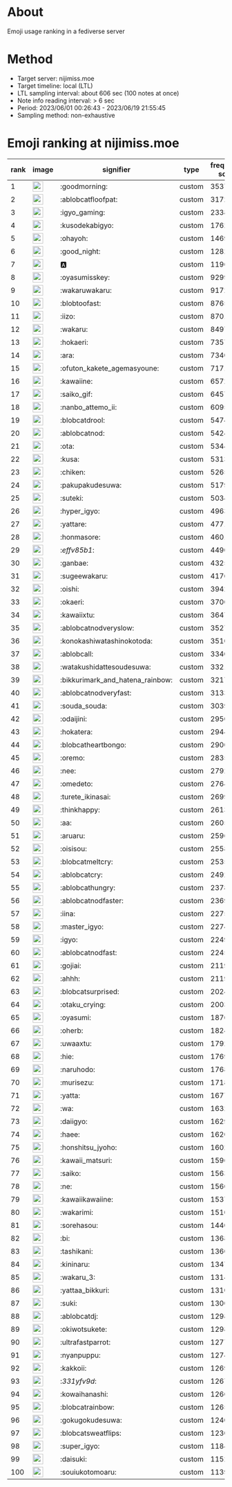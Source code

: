 # About
Emoji usage ranking in a fediverse server

# Method
- Target server: nijimiss.moe
- Target timeline: local (LTL)
- LTL sampling interval: about 606 sec (100 notes at once)
- Note info reading interval: > 6 sec
- Period: 2023/06/01 00:26:43 - 2023/06/19 21:55:45 
- Sampling method: non-exhaustive

# Emoji ranking at nijimiss.moe

|rank|image|signifier|type|frequency score|
|----|----|----|----|----|
|1|<img height="24" src="https://nijimiss.moe/emoji/goodmorning.webp">|:goodmorning:|custom|35375|
|2|<img height="24" src="https://nijimiss.moe/emoji/ablobcatfloofpat.webp">|:ablobcatfloofpat:|custom|31722|
|3|<img height="24" src="https://nijimiss.moe/emoji/igyo_gaming.webp">|:igyo_gaming:|custom|23382|
|4|<img height="24" src="https://nijimiss.moe/emoji/kusodekabigyo.webp">|:kusodekabigyo:|custom|17626|
|5|<img height="24" src="https://nijimiss.moe/emoji/ohayoh.webp">|:ohayoh:|custom|14693|
|6|<img height="24" src="https://nijimiss.moe/emoji/good_night.webp">|:good_night:|custom|12827|
|7|<img height="24" src="https://nijimiss.moe/emoji/a.webp">|:a:|custom|11966|
|8|<img height="24" src="https://nijimiss.moe/emoji/oyasumisskey.webp">|:oyasumisskey:|custom|9299|
|9|<img height="24" src="https://nijimiss.moe/emoji/wakaruwakaru.webp">|:wakaruwakaru:|custom|9172|
|10|<img height="24" src="https://nijimiss.moe/emoji/blobtoofast.webp">|:blobtoofast:|custom|8765|
|11|<img height="24" src="https://nijimiss.moe/emoji/iizo.webp">|:iizo:|custom|8701|
|12|<img height="24" src="https://nijimiss.moe/emoji/wakaru.webp">|:wakaru:|custom|8497|
|13|<img height="24" src="https://nijimiss.moe/emoji/hokaeri.webp">|:hokaeri:|custom|7357|
|14|<img height="24" src="https://nijimiss.moe/emoji/ara.webp">|:ara:|custom|7340|
|15|<img height="24" src="https://nijimiss.moe/emoji/ofuton_kakete_agemasyoune.webp">|:ofuton_kakete_agemasyoune:|custom|7171|
|16|<img height="24" src="https://nijimiss.moe/emoji/kawaiine.webp">|:kawaiine:|custom|6572|
|17|<img height="24" src="https://nijimiss.moe/emoji/saiko_gif.webp">|:saiko_gif:|custom|6457|
|18|<img height="24" src="https://nijimiss.moe/emoji/nanbo_attemo_ii.webp">|:nanbo_attemo_ii:|custom|6095|
|19|<img height="24" src="https://nijimiss.moe/emoji/blobcatdrool.webp">|:blobcatdrool:|custom|5474|
|20|<img height="24" src="https://nijimiss.moe/emoji/ablobcatnod.webp">|:ablobcatnod:|custom|5424|
|21|<img height="24" src="https://nijimiss.moe/emoji/ota.webp">|:ota:|custom|5344|
|22|<img height="24" src="https://nijimiss.moe/emoji/kusa.webp">|:kusa:|custom|5313|
|23|<img height="24" src="https://nijimiss.moe/emoji/chiken.webp">|:chiken:|custom|5265|
|24|<img height="24" src="https://nijimiss.moe/emoji/pakupakudesuwa.webp">|:pakupakudesuwa:|custom|5179|
|25|<img height="24" src="https://nijimiss.moe/emoji/suteki.webp">|:suteki:|custom|5034|
|26|<img height="24" src="https://nijimiss.moe/emoji/hyper_igyo.webp">|:hyper_igyo:|custom|4963|
|27|<img height="24" src="https://nijimiss.moe/emoji/yattare.webp">|:yattare:|custom|4771|
|28|<img height="24" src="https://nijimiss.moe/emoji/honmasore.webp">|:honmasore:|custom|4601|
|29|<img height="24" src="https://nijimiss.moe/emoji/_effv85b1_.webp">|:_effv85b1_:|custom|4490|
|30|<img height="24" src="https://nijimiss.moe/emoji/ganbae.webp">|:ganbae:|custom|4325|
|31|<img height="24" src="https://nijimiss.moe/emoji/sugeewakaru.webp">|:sugeewakaru:|custom|4176|
|32|<img height="24" src="https://nijimiss.moe/emoji/oishi.webp">|:oishi:|custom|3942|
|33|<img height="24" src="https://nijimiss.moe/emoji/okaeri.webp">|:okaeri:|custom|3700|
|34|<img height="24" src="https://nijimiss.moe/emoji/kawaiixtu.webp">|:kawaiixtu:|custom|3647|
|35|<img height="24" src="https://nijimiss.moe/emoji/ablobcatnodveryslow.webp">|:ablobcatnodveryslow:|custom|3527|
|36|<img height="24" src="https://nijimiss.moe/emoji/konokashiwatashinokotoda.webp">|:konokashiwatashinokotoda:|custom|3510|
|37|<img height="24" src="https://nijimiss.moe/emoji/ablobcall.webp">|:ablobcall:|custom|3340|
|38|<img height="24" src="https://nijimiss.moe/emoji/watakushidattesoudesuwa.webp">|:watakushidattesoudesuwa:|custom|3321|
|39|<img height="24" src="https://nijimiss.moe/emoji/bikkurimark_and_hatena_rainbow.webp">|:bikkurimark_and_hatena_rainbow:|custom|3217|
|40|<img height="24" src="https://nijimiss.moe/emoji/ablobcatnodveryfast.webp">|:ablobcatnodveryfast:|custom|3133|
|41|<img height="24" src="https://nijimiss.moe/emoji/souda_souda.webp">|:souda_souda:|custom|3039|
|42|<img height="24" src="https://nijimiss.moe/emoji/odaijini.webp">|:odaijini:|custom|2950|
|43|<img height="24" src="https://nijimiss.moe/emoji/hokatera.webp">|:hokatera:|custom|2944|
|44|<img height="24" src="https://nijimiss.moe/emoji/blobcatheartbongo.webp">|:blobcatheartbongo:|custom|2900|
|45|<img height="24" src="https://nijimiss.moe/emoji/oremo.webp">|:oremo:|custom|2835|
|46|<img height="24" src="https://nijimiss.moe/emoji/nee.webp">|:nee:|custom|2792|
|47|<img height="24" src="https://nijimiss.moe/emoji/omedeto.webp">|:omedeto:|custom|2764|
|48|<img height="24" src="https://nijimiss.moe/emoji/turete_ikinasai.webp">|:turete_ikinasai:|custom|2699|
|49|<img height="24" src="https://nijimiss.moe/emoji/thinkhappy.webp">|:thinkhappy:|custom|2613|
|50|<img height="24" src="https://nijimiss.moe/emoji/aa.webp">|:aa:|custom|2605|
|51|<img height="24" src="https://nijimiss.moe/emoji/aruaru.webp">|:aruaru:|custom|2596|
|52|<img height="24" src="https://nijimiss.moe/emoji/oisisou.webp">|:oisisou:|custom|2558|
|53|<img height="24" src="https://nijimiss.moe/emoji/blobcatmeltcry.webp">|:blobcatmeltcry:|custom|2535|
|54|<img height="24" src="https://nijimiss.moe/emoji/ablobcatcry.webp">|:ablobcatcry:|custom|2492|
|55|<img height="24" src="https://nijimiss.moe/emoji/ablobcathungry.webp">|:ablobcathungry:|custom|2378|
|56|<img height="24" src="https://nijimiss.moe/emoji/ablobcatnodfaster.webp">|:ablobcatnodfaster:|custom|2369|
|57|<img height="24" src="https://nijimiss.moe/emoji/iina.webp">|:iina:|custom|2275|
|58|<img height="24" src="https://nijimiss.moe/emoji/master_igyo.webp">|:master_igyo:|custom|2274|
|59|<img height="24" src="https://nijimiss.moe/emoji/igyo.webp">|:igyo:|custom|2249|
|60|<img height="24" src="https://nijimiss.moe/emoji/ablobcatnodfast.webp">|:ablobcatnodfast:|custom|2245|
|61|<img height="24" src="https://nijimiss.moe/emoji/gojiai.webp">|:gojiai:|custom|2119|
|62|<img height="24" src="https://nijimiss.moe/emoji/ahhh.webp">|:ahhh:|custom|2119|
|63|<img height="24" src="https://nijimiss.moe/emoji/blobcatsurprised.webp">|:blobcatsurprised:|custom|2024|
|64|<img height="24" src="https://nijimiss.moe/emoji/otaku_crying.webp">|:otaku_crying:|custom|2003|
|65|<img height="24" src="https://nijimiss.moe/emoji/oyasumi.webp">|:oyasumi:|custom|1876|
|66|<img height="24" src="https://nijimiss.moe/emoji/oherb.webp">|:oherb:|custom|1824|
|67|<img height="24" src="https://nijimiss.moe/emoji/uwaaxtu.webp">|:uwaaxtu:|custom|1792|
|68|<img height="24" src="https://nijimiss.moe/emoji/hie.webp">|:hie:|custom|1769|
|69|<img height="24" src="https://nijimiss.moe/emoji/naruhodo.webp">|:naruhodo:|custom|1768|
|70|<img height="24" src="https://nijimiss.moe/emoji/murisezu.webp">|:murisezu:|custom|1718|
|71|<img height="24" src="https://nijimiss.moe/emoji/yatta.webp">|:yatta:|custom|1677|
|72|<img height="24" src="https://nijimiss.moe/emoji/wa.webp">|:wa:|custom|1632|
|73|<img height="24" src="https://nijimiss.moe/emoji/daiigyo.webp">|:daiigyo:|custom|1629|
|74|<img height="24" src="https://nijimiss.moe/emoji/haee.webp">|:haee:|custom|1620|
|75|<img height="24" src="https://nijimiss.moe/emoji/honshitsu_jyoho.webp">|:honshitsu_jyoho:|custom|1602|
|76|<img height="24" src="https://nijimiss.moe/emoji/kawaii_matsuri.webp">|:kawaii_matsuri:|custom|1596|
|77|<img height="24" src="https://nijimiss.moe/emoji/saiko.webp">|:saiko:|custom|1563|
|78|<img height="24" src="https://nijimiss.moe/emoji/ne.webp">|:ne:|custom|1560|
|79|<img height="24" src="https://nijimiss.moe/emoji/kawaiikawaiine.webp">|:kawaiikawaiine:|custom|1537|
|80|<img height="24" src="https://nijimiss.moe/emoji/wakarimi.webp">|:wakarimi:|custom|1510|
|81|<img height="24" src="https://nijimiss.moe/emoji/sorehasou.webp">|:sorehasou:|custom|1440|
|82|<img height="24" src="https://nijimiss.moe/emoji/bi.webp">|:bi:|custom|1368|
|83|<img height="24" src="https://nijimiss.moe/emoji/tashikani.webp">|:tashikani:|custom|1360|
|84|<img height="24" src="https://nijimiss.moe/emoji/kininaru.webp">|:kininaru:|custom|1347|
|85|<img height="24" src="https://nijimiss.moe/emoji/wakaru_3.webp">|:wakaru_3:|custom|1314|
|86|<img height="24" src="https://nijimiss.moe/emoji/yattaa_bikkuri.webp">|:yattaa_bikkuri:|custom|1310|
|87|<img height="24" src="https://nijimiss.moe/emoji/suki.webp">|:suki:|custom|1300|
|88|<img height="24" src="https://nijimiss.moe/emoji/ablobcatdj.webp">|:ablobcatdj:|custom|1298|
|89|<img height="24" src="https://nijimiss.moe/emoji/okiwotsukete.webp">|:okiwotsukete:|custom|1298|
|90|<img height="24" src="https://nijimiss.moe/emoji/ultrafastparrot.webp">|:ultrafastparrot:|custom|1277|
|91|<img height="24" src="https://nijimiss.moe/emoji/nyanpuppu.webp">|:nyanpuppu:|custom|1274|
|92|<img height="24" src="https://nijimiss.moe/emoji/kakkoii.webp">|:kakkoii:|custom|1269|
|93|<img height="24" src="https://nijimiss.moe/emoji/_331yfv9d_.webp">|:_331yfv9d_:|custom|1267|
|94|<img height="24" src="https://nijimiss.moe/emoji/kowaihanashi.webp">|:kowaihanashi:|custom|1266|
|95|<img height="24" src="https://nijimiss.moe/emoji/blobcatrainbow.webp">|:blobcatrainbow:|custom|1265|
|96|<img height="24" src="https://nijimiss.moe/emoji/gokugokudesuwa.webp">|:gokugokudesuwa:|custom|1240|
|97|<img height="24" src="https://nijimiss.moe/emoji/blobcatsweatflips.webp">|:blobcatsweatflips:|custom|1230|
|98|<img height="24" src="https://nijimiss.moe/emoji/super_igyo.webp">|:super_igyo:|custom|1184|
|99|<img height="24" src="https://nijimiss.moe/emoji/daisuki.webp">|:daisuki:|custom|1152|
|100|<img height="24" src="https://nijimiss.moe/emoji/souiukotomoaru.webp">|:souiukotomoaru:|custom|1139|
